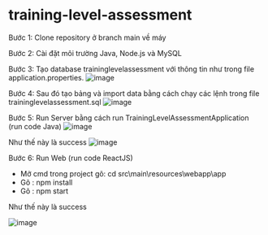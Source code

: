 # training-level-assessment
 Bước 1: Clone repository ở branch main về máy
 
 Bước 2: Cài đặt môi trường Java, Node.js và MySQL
 
 Bước 3: Tạo database traininglevelassessment với thông tin như trong file application.properties. 
 ![image](https://user-images.githubusercontent.com/43351896/175767915-7ea4a266-fabb-4cc9-9aba-09167c27176a.png)
 
 Bước 4: Sau đó tạo bảng và import data bằng cách chạy các lệnh trong file traininglevelassessment.sql
 ![image](https://user-images.githubusercontent.com/43351896/175768256-da8476e3-012c-434c-9847-80826fb3c935.png)

 Bước 5: Run Server bằng cách run TrainingLevelAssessmentApplication (run code Java)
 ![image](https://user-images.githubusercontent.com/43351896/175768409-ceb2b079-8337-4395-b4dd-3453ab1d2bb6.png)
 
 Như thế này là success
 ![image](https://user-images.githubusercontent.com/43351896/175769163-53dd5974-08d3-4289-8ef8-51eb8f29c0db.png)

Bước 6: Run Web (run code ReactJS)
+ Mở cmd trong project gõ: cd src\main\resources\webapp\app
+ Gõ : npm install
+ Gõ : npm start
 
Như thế này là success

![image](https://user-images.githubusercontent.com/43351896/175769365-e6cbb50d-b03c-47b2-9f84-8af32b3ce64e.png)

 
